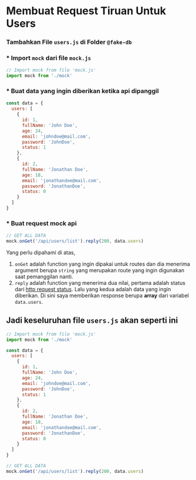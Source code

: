 # Membuat Request Tiruan Untuk Users

### Tambahkan File `users.js` di Folder `@fake-db`

### * Import `mock` dari file `mock.js`

```javascript
// Import mock from file 'mock.js'
import mock from './mock'
```
### * Buat data yang ingin diberikan ketika api dipanggil

```javascript
const data = {
  users: [
    {
      id: 1,
      fullName: 'John Doe',
      age: 24,
      email: 'johndoe@mail.com',
      password: 'JohnDoe',
      status: 1
    },
    {
      id: 2,
      fullName: 'Jonathan Doe',
      age: 18,
      email: 'jonathandoe@mail.com',
      password: 'JonathanDoe',
      status: 0
    }
  ]
}
```

### * Buat request mock api
  
```javascript
// GET ALL DATA
mock.onGet('/api/users/list').reply(200, data.users)
```

Yang perlu dipahami di atas, 
1. `onGet` adalah function yang ingin dipakai untuk routes dan dia menerima argument berupa `string` yang merupakan route yang ingin digunakan saat pemanggilan nanti.
2. `reply` adalah function yang menerima dua nilai, pertama adalah status dari [http request status](https://developer.mozilla.org/en-US/docs/Web/HTTP/Status). Lalu yang kedua adalah data yang ingin diberikan. Di sini saya memberikan response berupa **array** dari variabel `data.users`.

## Jadi keseluruhan file `users.js` akan seperti ini
```javascript
// Import mock from file 'mock.js'
import mock from './mock'

const data = {
  users: [
    {
      id: 1,
      fullName: 'John Doe',
      age: 24,
      email: 'johndoe@mail.com',
      password: 'JohnDoe',
      status: 1
    },
    {
      id: 2,
      fullName: 'Jonathan Doe',
      age: 18,
      email: 'jonathandoe@mail.com',
      password: 'JonathanDoe',
      status: 0
    }
  ]
}

// GET ALL DATA
mock.onGet('/api/users/list').reply(200, data.users)
```